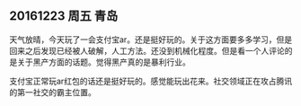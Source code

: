 ## 20161223   周五   青岛 

天气放晴，今天玩了一会支付宝ar。还是挺好玩的。关于这方面要多多学习，但是回来之后发现已经被人破解，人工方法。还没到机械化程度。但是看一个人评论的是关于黑产方面的话题。觉得黑产真的是暴利行业。

支付宝正常玩ar红包的话还是挺好玩的。感觉能玩出花来。社交领域正在攻占腾讯的第一社交的霸主位置。 

